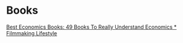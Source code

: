 # Books

[Best Economics Books: 49 Books To Really Understand Economics * Filmmaking Lifestyle](https://filmlifestyle.com/best-economics-books/)